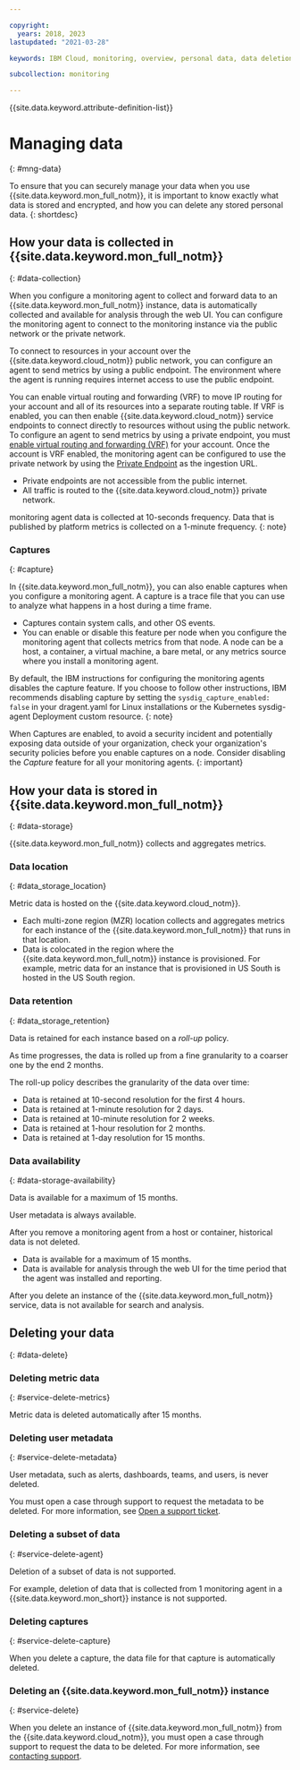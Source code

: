 ```yaml
---

copyright:
  years: 2018, 2023
lastupdated: "2021-03-28"

keywords: IBM Cloud, monitoring, overview, personal data, data deletion, PHI, data, data security, _service-name_

subcollection: monitoring

---
```


{{site.data.keyword.attribute-definition-list}}


# Managing data
{: #mng-data}

To ensure that you can securely manage your data when you use {{site.data.keyword.mon_full_notm}}, it is important to know exactly what data is stored and encrypted, and how you can delete any stored personal data.
{: shortdesc}


## How your data is collected in {{site.data.keyword.mon_full_notm}}
{: #data-collection}

When you configure a monitoring agent to collect and forward data to an {{site.data.keyword.mon_full_notm}} instance, data is automatically collected and available for analysis through the web UI. You can configure the monitoring agent to connect to the monitoring instance via the public network or the private network.

To connect to resources in your account over the {{site.data.keyword.cloud_notm}} public network, you can configure an agent to send metrics by using a public endpoint. The environment where the agent is running requires internet access to use the public endpoint.

You can enable virtual routing and forwarding (VRF) to move IP routing for your account and all of its resources into a separate routing table. If VRF is enabled, you can then enable {{site.data.keyword.cloud_notm}} service endpoints to connect directly to resources without using the public network. To configure an agent to send metrics by using a private endpoint, you must [enable virtual routing and forwarding (VRF)](/docs/account?topic=account-vrf-service-endpoint) for your account. Once the account is VRF enabled, the monitoring agent can be configured to use the private network by using the [Private Endpoint](/docs/monitoring?topic=monitoring-endpoints#endpoints_ingestion) as the ingestion URL.
* Private endpoints are not accessible from the public internet.
* All traffic is routed to the {{site.data.keyword.cloud_notm}} private network.


monitoring agent data is collected at 10-seconds frequency. Data that is published by platform metrics is collected on a 1-minute frequency.
{: note}


### Captures
{: #capture}

In {{site.data.keyword.mon_full_notm}}, you can also enable captures when you configure a monitoring agent. A capture is a trace file that you can use to analyze what happens in a host during a time frame.
* Captures contain system calls, and other OS events.
* You can enable or disable this feature per node when you configure the monitoring agent that collects metrics from that node. A node can be a host, a container, a virtual machine, a bare metal, or any metrics source where you install a monitoring agent.

By default, the IBM instructions for configuring the monitoring agents disables the capture feature. If you choose to follow other instructions, IBM recommends disabling capture by setting the `sysdig_capture_enabled: false` in your dragent.yaml for Linux installations or the Kubernetes sysdig-agent Deployment custom resource.
{: note}

When Captures are enabled, to avoid a security incident and potentially exposing data outside of your organization, check your organization's security policies before you enable captures on a node. Consider disabling the *Capture* feature for all your monitoring agents.
{: important}



## How your data is stored in {{site.data.keyword.mon_full_notm}}
{: #data-storage}

{{site.data.keyword.mon_full_notm}} collects and aggregates metrics.

### Data location
{: #data_storage_location}

Metric data is hosted on the {{site.data.keyword.cloud_notm}}.
* Each multi-zone region (MZR) location collects and aggregates metrics for each instance of the {{site.data.keyword.mon_full_notm}} that runs in that location.
* Data is colocated in the region where the {{site.data.keyword.mon_full_notm}} instance is provisioned. For example, metric data for an instance that is provisioned in US South is hosted in the US South region.


### Data retention
{: #data_storage_retention}

Data is retained for each instance based on a *roll-up* policy.

As time progresses, the data is rolled up from a fine granularity to a coarser one by the end 2 months.

The roll-up policy describes the granularity of the data over time:

* Data is retained at 10-second resolution for the first 4 hours.
* Data is retained at 1-minute resolution for 2 days.
* Data is retained at 10-minute resolution for 2 weeks.
* Data is retained at 1-hour resolution for 2 months.
* Data is retained at 1-day resolution for 15 months.



### Data availability
{: #data-storage-availability}

Data is available for a maximum of 15 months.

User metadata is always available.

After you remove a monitoring agent from a host or container, historical data is not deleted.
* Data is available for a maximum of 15 months.
* Data is available for analysis through the web UI for the time period that the agent was installed and reporting.

After you delete an instance of the {{site.data.keyword.mon_full_notm}} service, data is not available for search and analysis.



## Deleting your data
{: #data-delete}

### Deleting metric data
{: #service-delete-metrics}

Metric data is deleted automatically after 15 months.

### Deleting user metadata
{: #service-delete-metadata}

User metadata, such as alerts, dashboards, teams, and users, is never deleted.

You must open a case through support to request the metadata to be deleted. For more information, see [Open a support ticket](/docs/get-support?topic=get-support-open-case).


### Deleting a subset of data
{: #service-delete-agent}

Deletion of a subset of data is not supported.

For example, deletion of data that is collected from 1 monitoring agent in a {{site.data.keyword.mon_short}} instance is not supported.


### Deleting captures
{: #service-delete-capture}

When you delete a capture, the data file for that capture is automatically deleted.


### Deleting an {{site.data.keyword.mon_full_notm}} instance
{: #service-delete}

When you delete an instance of {{site.data.keyword.mon_full_notm}} from the {{site.data.keyword.cloud_notm}}, you must open a case through support to request the data to be deleted. For more information, see [contacting support](/docs/monitoring?topic=monitoring-gettinghelp#gettinghelp).
